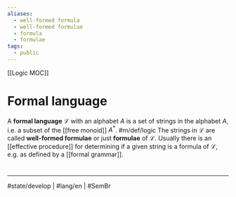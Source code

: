 ```yaml
---
aliases:
  - well-formed formula
  - well-formed formulae
  - formula
  - formulae
tags:
  - public
---
```

[[Logic MOC]]
# Formal language

A **formal language** $\mathcal{L}$ with an alphabet $A$ is a set of strings in the alphabet $A$,
i.e. a subset of the [[free monoid]] $A^*$. #m/def/logic
The strings in $\mathcal{L}$ are called **well-formed formulae** or just **formulae** of $\mathcal{L}$.
Usually there is an [[effective procedure]] for determining if a given string is a formula of $\mathcal{L}$,
e.g. as defined by a [[formal grammar]].

#
---
#state/develop | #lang/en | #SemBr

